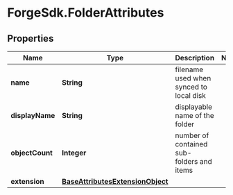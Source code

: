 # ForgeSdk.FolderAttributes

## Properties
Name | Type | Description | Notes
------------ | ------------- | ------------- | -------------
**name** | **String** | filename used when synced to local disk | 
**displayName** | **String** | displayable name of the folder | 
**objectCount** | **Integer** | number of contained sub-folders and items | 
**extension** | [**BaseAttributesExtensionObject**](BaseAttributesExtensionObject.md) |  | 


